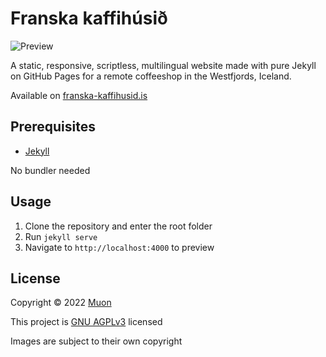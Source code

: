 # Franska kaffihúsið

![Preview](https://repository-images.githubusercontent.com/482051493/3255eec3-2079-4f58-adc9-a2be41b27d3b)

A static, responsive, scriptless, multilingual website made with pure Jekyll on GitHub Pages for a remote coffeeshop in the Westfjords, Iceland.

Available on [franska-kaffihusid.is](https://www.franska-kaffihusid.is/)

## Prerequisites

- [Jekyll](https://jekyllrb.com/docs/installation/)

No bundler needed

## Usage

1. Clone the repository and enter the root folder
2. Run `jekyll serve`
3. Navigate to `http://localhost:4000` to preview

## License

Copyright © 2022 [Muon](https://gitea.muon.host/muon)

This project is [GNU AGPLv3](LICENSE.md) licensed

Images are subject to their own copyright

